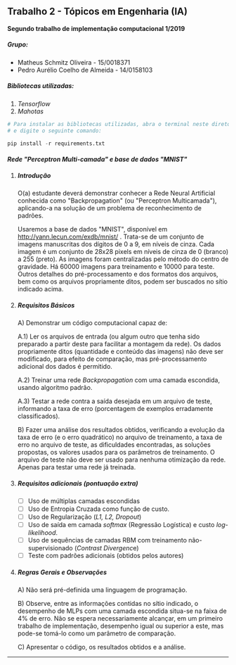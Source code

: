 ## Trabalho 2 - Tópicos em Engenharia (IA)
**Segundo trabalho de implementação computacional 1/2019** 

##### Grupo:

- Matheus Schmitz Oliveira - 15/0018371
- Pedro Aurélio Coelho de Almeida - 14/0158103

##### Bibliotecas utilizadas:

1. *Tensorflow*
2. *Mahotas*

```python
# Para instalar as bibliotecas utilizadas, abra o terminal neste diretório
# e digite o seguinte comando:

pip install -r requirements.txt
```



#### ***Rede "Perceptron Multi-camada" e base de dados "MNIST"***

1. ##### Introdução

   O(a) estudante deverá demonstrar conhecer a Rede Neural Artificial conhecida como
   "Backpropagation" (ou "Perceptron Multicamada"), aplicando-a na solução de um problema de reconhecimento de padrões.
   
   Usaremos a base de dados "MNIST", disponível em http://yann.lecun.com/exdb/mnist/ . Trata-se de um conjunto de imagens manuscritas  dos dígitos de 0 a 9, em níveis de cinza. Cada imagem é um conjunto de 28x28 pixels em níveis de cinza de 0 (branco) a 255 (preto). As    imagens foram centralizadas pelo método do centro de gravidade. Há 60000 imagens para treinamento e 10000 para teste. Outros detalhes do  pré-processamento e dos formatos dos arquivos, bem como os arquivos propriamente ditos, podem ser buscados no sítio indicado acima.
   
2. ##### Requisitos Básicos

   A) Demonstrar um código computacional capaz de:
   
   A.1) Ler os arquivos de entrada (ou algum outro que tenha sido preparado a partir deste para facilitar a montagem da rede). Os dados propriamente ditos (quantidade e conteúdo das imagens) não deve ser modificado, para efeito de comparação, mas pré-processamento adicional dos dados é permitido.

   A.2) Treinar uma rede *Backpropagation* com uma camada escondida, usando algoritmo padrão.

   A.3) Testar a rede contra a saída desejada em um arquivo de teste, informando a taxa de erro (porcentagem de exemplos erradamente classificados).

   B) Fazer uma análise dos resultados obtidos, verificando a evolução da taxa de erro (e o erro quadrático) no arquivo de treinamento, a taxa de erro no arquivo de teste, as dificuldades encontradas, as soluções propostas, os valores usados para os parâmetros de treinamento. O arquivo de teste não deve ser usado para nenhuma otimização da rede. Apenas para testar uma rede já treinada.

3. ##### **Requisitos adicionais (pontuação extra)**

   - [ ] Uso de múltiplas camadas escondidas
   - [ ] Uso de Entropia Cruzada como função de custo.
   - [ ] Uso de Regularização (*L1, L2, Dropout*)
   - [ ] Uso de saída em camada *softmax* (Regressão Logística) e custo *log-likelihood*.
   - [ ] Uso de sequências de camadas RBM com treinamento não-supervisionado (*Contrast*
     *Divergenc*e)
   - [ ]  Teste com padrões adicionais (obtidos pelos autores)

4. ##### Regras Gerais e Observações

   A) Não será pré-definida uma linguagem de programação. 

   B)  Observe, entre as informações contidas no sítio indicado, o desempenho de MLPs com uma camada escondida situa-se na faixa de 4% de erro. Não se espera necessariamente alcançar, em um primeiro trabalho de implementação, desempenho igual ou superior a este, mas pode-se tomá-lo como um parâmetro de comparação.

   C) Apresentar o código, os resultados obtidos e a análise.

------

